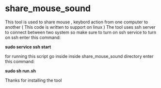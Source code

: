 # share_mouse_sound
This tool is used to share mouse , keybord action from one computer to another ( This code is written to support on linux )
The tool uses ssh server to connect between two system so make sure to turn on ssh service to turn on ssh enter this command: 

<b>sudo service ssh start</b>

for running this script go inside inside share_mouse_sound directory enter this command:
  
<b>sudo sh run.sh</b>

Thanks for installing the tool 
